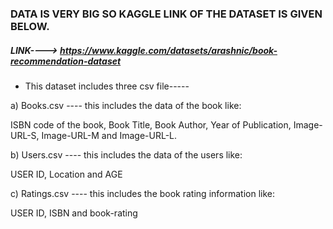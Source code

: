 ### DATA IS VERY BIG SO KAGGLE LINK OF THE DATASET IS GIVEN BELOW.

##### LINK----> https://www.kaggle.com/datasets/arashnic/book-recommendation-dataset

- This dataset includes three csv file-----

a) Books.csv ---- this includes the data of the book like:

ISBN code of the book, Book Title, Book Author, Year of Publication, Image-URL-S, Image-URL-M and Image-URL-L.


b) Users.csv ---- this includes the data of the users like:

USER ID, Location and AGE


c) Ratings.csv ---- this includes the book rating information like:

USER ID, ISBN and book-rating

